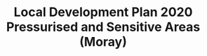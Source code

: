 ---
schema: default
title: Local Development Plan 2020 Pressurised and Sensitive Areas (Moray)
organization: Moray Council
notes: Local Development Plan 2020 Pressurised and Sensitive Areas (Moray)
resources:

  - name: Local Development Plan 2020 Pressurised and Sensitive Areas (Moray) FEATURE LAYER
  - url: 
  - format: FEATURE LAYER

license: 
category:

  - Planning

  - INSPIRE


  - 

maintainer: Tim Wisniewski
maintainer_email: tim@timwis.com
---